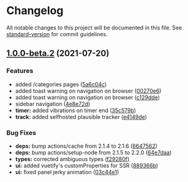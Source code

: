# Changelog

All notable changes to this project will be documented in this file. See [standard-version](https://github.com/conventional-changelog/standard-version) for commit guidelines.

## [1.0.0-beta.2](https://github.com/CorentinTh/cauctus/compare/v1.0.0-beta.1...v1.0.0-beta.2) (2021-07-20)


### Features

* added /categories pages ([5a6c04c](https://github.com/CorentinTh/cauctus/commit/5a6c04cc353fb6444a0b2df1f1e6bb15930e2a73))
* added toast warning on navigation on browser ([00270e6](https://github.com/CorentinTh/cauctus/commit/00270e6102069cc4f4d16662599d734955d6781b))
* added toast warning on navigation on browser ([c129dde](https://github.com/CorentinTh/cauctus/commit/c129dde8bb40f24c23a04b1db488e3c0bc80997f))
* sidebar navigation ([4e8e72d](https://github.com/CorentinTh/cauctus/commit/4e8e72d19eceea1c7ebc5ca0716198ffb44262e3))
* **timer:** added vibrations on timer end ([35c579b](https://github.com/CorentinTh/cauctus/commit/35c579b9666112b7cb258704f6889de0db6bd9f9))
* **track:** added selfhosted plausible tracker ([e4149de](https://github.com/CorentinTh/cauctus/commit/e4149de8886f5eab4d0f5db0dc0be11a45b0621e))


### Bug Fixes

* **deps:** bump actions/cache from 2.1.4 to 2.1.6 ([6647562](https://github.com/CorentinTh/cauctus/commit/6647562ac2d34d443efc4b8d8fa735c21a64ffe1))
* **deps:** bump actions/setup-node from 2.1.5 to 2.2.0 ([64e7daa](https://github.com/CorentinTh/cauctus/commit/64e7daae498aef7adf6367b60b27789295d654ec))
* **types:** corrected ambiguous types ([f29280f](https://github.com/CorentinTh/cauctus/commit/f29280fe2e3f49e66649016278cb27b8139d974a))
* **ui:** added vuetify's customProperties for SSR ([889366b](https://github.com/CorentinTh/cauctus/commit/889366b7b7c8af82eb461539b051e784ef4fe5a4))
* **ui:** fixed panel jerky animation ([03c44e1](https://github.com/CorentinTh/cauctus/commit/03c44e1f910d46767593e8b3f7c0c9989241a966))
